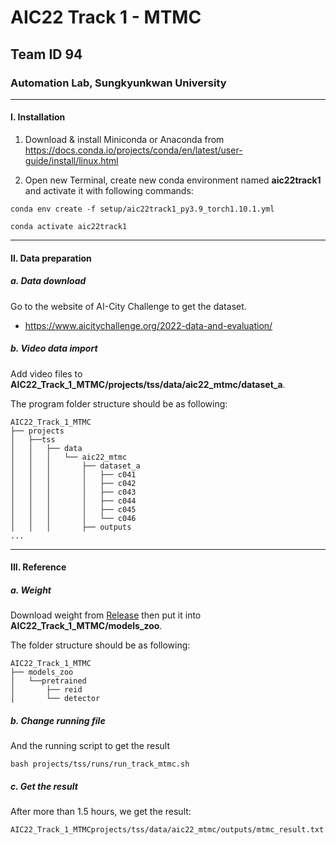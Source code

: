 # AIC22 Track 1 - MTMC
## Team ID 94

### Automation Lab, Sungkyunkwan University

---

#### I. Installation

1. Download & install Miniconda or Anaconda from https://docs.conda.io/projects/conda/en/latest/user-guide/install/linux.html


2. Open new Terminal, create new conda environment named **aic22track1** and activate it with following commands:
```shell
conda env create -f setup/aic22track1_py3.9_torch1.10.1.yml 

conda activate aic22track1
```

---


#### II. Data preparation

##### a. Data download

Go to the website of AI-City Challenge to get the dataset.

- https://www.aicitychallenge.org/2022-data-and-evaluation/

##### b. Video data import

Add video files to **AIC22_Track_1_MTMC/projects/tss/data/aic22_mtmc/dataset_a**.
   
The program folder structure should be as following:

```
AIC22_Track_1_MTMC
├── projects
│   ├──tss
│   │   ├── data
│   │   │   └── aic22_mtmc
│   │   │       ├── dataset_a
│   │   │       │   ├── c041
│   │   │       │   ├── c042
│   │   │       │   ├── c043
│   │   │       │   ├── c044
│   │   │       │   ├── c045
│   │   │       │   └── c046
│   │   │       ├── outputs
...
```

---

#### III. Reference

##### a. Weight 

Download weight from [Release](https://o365skku-my.sharepoint.com/:u:/g/personal/duongtran_o365_skku_edu/EWSZTI_H2-VLshgNwa2RlmYBQW4DyCuk5WvV17cd1p9Zjw?e=LFViMC) then put it into **AIC22_Track_1_MTMC/models_zoo**.

The folder structure should be as following:
```
AIC22_Track_1_MTMC
├── models_zoo
│   └──pretrained
│       ├── reid
│       └── detector
```

##### b. Change running file

And the running script to get the result

```shell
bash projects/tss/runs/run_track_mtmc.sh 
```

##### c. Get the result
After more than 1.5 hours, we get the result:
```
AIC22_Track_1_MTMCprojects/tss/data/aic22_mtmc/outputs/mtmc_result.txt
```
